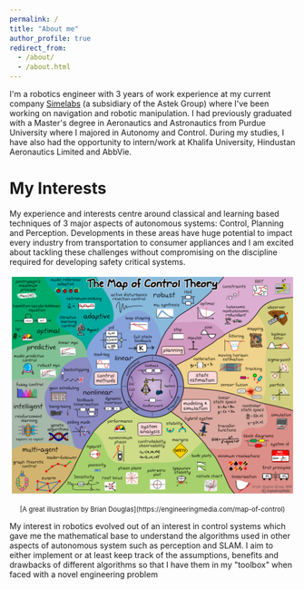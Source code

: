 ```yaml
---
permalink: /
title: "About me"
author_profile: true
redirect_from: 
  - /about/
  - /about.html
---
```


<!-- About me
====== -->
I'm a robotics engineer with 3 years of work experience at my current company [Simelabs](https://www.simelabs.com/services/robotics/) (a subsidiary of the Astek Group) where I've been working on navigation and robotic manipulation. I had previously graduated with a Master's degree in Aeronautics and Astronautics from Purdue University where I majored in Autonomy and Control. During my studies, I have also had the opportunity to intern/work at Khalifa University, Hindustan Aeronautics Limited and AbbVie. 

My Interests
======

My experience and interests centre around classical and learning based techniques of 3 major aspects of autonomous systems: Control, Planning and Perception. Developments in these areas have huge potential to impact every industry from transportation to consumer appliances and I am excited about tackling these challenges without compromising on the discipline required for developing safety critical systems. 

<!-- However, I wish to do so with the discipline, as advanced robotics application will often involve involve/interact human beings/life and hope to gain more expertise in this regards from experts/experienced engineers/practitioners who have experience in deploying safety critical systems -->

![Map of Control Theory by Brian Douglas](/images/Control_Map.png) 
<p style="text-align: center; font-size: smaller;">[A great illustration by Brian Douglas](https://engineeringmedia.com/map-of-control)</p>


My interest in robotics evolved out of an interest in control systems which gave me the mathematical base to understand the algorithms used in other aspects of autonomous system such as perception and SLAM. I aim to either implement or at least keep track of the assumptions, benefits and drawbacks of different algorithms so that I have them in my "toolbox" when faced with a novel engineering problem  

<!-- Despite the fact that some of the advanced control algorithms/results shown in the above graphic (made by the excellent Brian Douglas) only have niche areas of application, my aim is to have an understanding of the / I aim to be aware of the assumptions, benefits and drawbacks of all of these approaches so that I have them in my "toolbox" when faced with a novel engineering problem -->

<!-- Like many other Jekyll-based GitHub Pages templates, Academic Pages makes you separate the website's content from its form. The content & metadata of your website are in structured markdown files, while various other files constitute the theme, specifying how to transform that content & metadata into HTML pages. You keep these various markdown (.md), YAML (.yml), HTML, and CSS files in a public GitHub repository. Each time you commit and push an update to the repository, the [GitHub pages](https://pages.github.com/) service creates static HTML pages based on these files, which are hosted on GitHub's servers free of charge.


